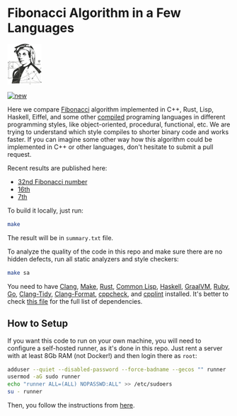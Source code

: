 # Fibonacci Algorithm in a Few Languages

<img src="https://raw.githubusercontent.com/yegor256/fibonacci/master/logo.svg" height="92px"/>

[![new](https://github.com/yegor256/fibonacci/actions/workflows/make.yml/badge.svg)](https://github.com/yegor256/fibonacci/actions/workflows/make.yml)

Here we compare [Fibonacci](https://en.wikipedia.org/wiki/Fibonacci_number)
algorithm implemented in C++, Rust, Lisp, Haskell, Eiffel, and some other
[compiled](https://en.wikipedia.org/wiki/Compiled_language) programing languages
in different programming styles, like object-oriented, procedural, functional,
etc. We are trying to understand which style compiles to shorter binary code and
works faster. If you can imagine some other way how this algorithm
could be implemented in C++ or other languages,
don't hesitate to submit a pull request.

Recent results are published here:

* [32nd Fibonacci number](https://yegor256.github.io/fibonacci/index.html)
* [16th](https://yegor256.github.io/fibonacci/sixteen.html)
* [7th](https://yegor256.github.io/fibonacci/seven.html)

To build it locally, just run:

```bash
make
```

The result will be in `summary.txt` file.

To analyze the quality of the code in this repo and make sure
there are no hidden defects, run all static analyzers and style checkers:

```bash
make sa
```

You need to have [Clang](https://clang.llvm.org),
[Make](https://www.gnu.org/software/make/),
[Rust](https://www.rust-lang.org/tools/install),
[Common Lisp](https://lisp-lang.org/learn/getting-started/),
[Haskell](https://www.haskell.org/),
[GraalVM](https://www.graalvm.org/java/quickstart/),
[Ruby](https://www.ruby-lang.org/en/documentation/installation/),
[Go](https://go.dev/doc/install),
[Clang-Tidy](https://clang.llvm.org/extra/clang-tidy/),
[Clang-Format](https://clang.llvm.org/docs/ClangFormat.html),
[cppcheck](https://github.com/danmar/cppcheck),
and [cpplint](https://github.com/cpplint/cpplint) installed.
It's better to check [this file][pr] for the full list of
dependencies.

## How to Setup

If you want this code to run on your own machine, you will
need to configure a self-hosted runner, as it's done in this repo.
Just rent a server with at least 8Gb RAM (not Docker!) and then login there
as `root`:

```bash
adduser --quiet --disabled-password --force-badname --gecos "" runner
usermod -aG sudo runner
echo "runner ALL=(ALL) NOPASSWD:ALL" >> /etc/sudoers
su - runner
```

Then, you follow the instructions from [here][runners].

[runners]: https://docs.github.com/en/actions/hosting-your-own-runners/adding-self-hosted-runners
[pr]: https://github.com/yegor256/fibonacci/blob/master/.github/workflows/pr.yml

